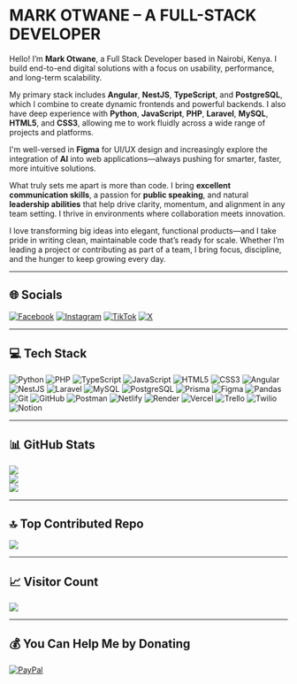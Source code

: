 # MARK OTWANE – A FULL-STACK DEVELOPER

Hello! I’m **Mark Otwane**, a Full Stack Developer based in Nairobi, Kenya. I build end-to-end digital solutions with a focus on usability, performance, and long-term scalability.

My primary stack includes **Angular**, **NestJS**, **TypeScript**, and **PostgreSQL**, which I combine to create dynamic frontends and powerful backends. I also have deep experience with **Python**, **JavaScript**, **PHP**, **Laravel**, **MySQL**, **HTML5**, and **CSS3**, allowing me to work fluidly across a wide range of projects and platforms.

I'm well-versed in **Figma** for UI/UX design and increasingly explore the integration of **AI** into web applications—always pushing for smarter, faster, more intuitive solutions.

What truly sets me apart is more than code. I bring **excellent communication skills**, a passion for **public speaking**, and natural **leadership abilities** that help drive clarity, momentum, and alignment in any team setting. I thrive in environments where collaboration meets innovation.

I love transforming big ideas into elegant, functional products—and I take pride in writing clean, maintainable code that’s ready for scale. Whether I’m leading a project or contributing as part of a team, I bring focus, discipline, and the hunger to keep growing every day.

---

## 🌐 Socials

[![Facebook](https://img.shields.io/badge/Facebook-%231877F2.svg?logo=Facebook&logoColor=white)](https://facebook.com/markotwane)
[![Instagram](https://img.shields.io/badge/Instagram-%23E4405F.svg?logo=Instagram&logoColor=white)](https://instagram.com/otwanemark)
[![TikTok](https://img.shields.io/badge/TikTok-%23000000.svg?logo=TikTok&logoColor=white)](https://tiktok.com/@otwanemark254)
[![X](https://img.shields.io/badge/X-black.svg?logo=X&logoColor=white)](https://x.com/markotwane)

---

## 💻 Tech Stack

![Python](https://img.shields.io/badge/python-3670A0?style=for-the-badge&logo=python&logoColor=ffdd54)
![PHP](https://img.shields.io/badge/php-%23777BB4.svg?style=for-the-badge&logo=php&logoColor=white)
![TypeScript](https://img.shields.io/badge/typescript-%23007ACC.svg?style=for-the-badge&logo=typescript&logoColor=white)
![JavaScript](https://img.shields.io/badge/javascript-%23323330.svg?style=for-the-badge&logo=javascript&logoColor=%23F7DF1E)
![HTML5](https://img.shields.io/badge/html5-%23E34F26.svg?style=for-the-badge&logo=html5&logoColor=white)
![CSS3](https://img.shields.io/badge/css3-%231572B6.svg?style=for-the-badge&logo=css3&logoColor=white)
![Angular](https://img.shields.io/badge/angular-%23DD0031.svg?style=for-the-badge&logo=angular&logoColor=white)
![NestJS](https://img.shields.io/badge/nestjs-%23E0234E.svg?style=for-the-badge&logo=nestjs&logoColor=white)
![Laravel](https://img.shields.io/badge/laravel-%23FF2D20.svg?style=for-the-badge&logo=laravel&logoColor=white)
![MySQL](https://img.shields.io/badge/mysql-4479A1.svg?style=for-the-badge&logo=mysql&logoColor=white)
![PostgreSQL](https://img.shields.io/badge/postgres-%23316192.svg?style=for-the-badge&logo=postgresql&logoColor=white)
![Prisma](https://img.shields.io/badge/prisma-3982CE?style=for-the-badge&logo=prisma&logoColor=white)
![Figma](https://img.shields.io/badge/figma-%23F24E1E.svg?style=for-the-badge&logo=figma&logoColor=white)
![Pandas](https://img.shields.io/badge/pandas-%23150458.svg?style=for-the-badge&logo=pandas&logoColor=white)
![Git](https://img.shields.io/badge/git-%23F05033.svg?style=for-the-badge&logo=git&logoColor=white)
![GitHub](https://img.shields.io/badge/github-%23121011.svg?style=for-the-badge&logo=github&logoColor=white)
![Postman](https://img.shields.io/badge/Postman-FF6C37?style=for-the-badge&logo=postman&logoColor=white)
![Netlify](https://img.shields.io/badge/netlify-%23000000.svg?style=for-the-badge&logo=netlify&logoColor=white)
![Render](https://img.shields.io/badge/render-46E3B7?style=for-the-badge&logo=render&logoColor=white)
![Vercel](https://img.shields.io/badge/vercel-%23000000.svg?style=for-the-badge&logo=vercel&logoColor=white)
![Trello](https://img.shields.io/badge/trello-%23026AA7.svg?style=for-the-badge&logo=trello&logoColor=white)
![Twilio](https://img.shields.io/badge/twilio-F22F46?style=for-the-badge&logo=twilio&logoColor=white)
![Notion](https://img.shields.io/badge/notion-%23000000.svg?style=for-the-badge&logo=notion&logoColor=white)

---

## 📊 GitHub Stats

![](https://github-readme-stats.vercel.app/api?username=MarkOtwane&theme=dark&hide_border=false&include_all_commits=false&count_private=false)<br/>
![](https://nirzak-streak-stats.vercel.app/?user=MarkOtwane&theme=dark&hide_border=false)<br/>
![](https://github-readme-stats.vercel.app/api/top-langs/?username=MarkOtwane&theme=dark&hide_border=false&layout=compact)

---

## 🔝 Top Contributed Repo

![](https://github-contributor-stats.vercel.app/api?username=MarkOtwane&limit=5&theme=dark&combine_all_yearly_contributions=true)

---

## 📈 Visitor Count

[![](https://visitcount.itsvg.in/api?id=MarkOtwane&icon=0&color=0)](https://visitcount.itsvg.in)

---

## 💰 You Can Help Me by Donating

[![PayPal](https://img.shields.io/badge/PayPal-00457C?style=for-the-badge&logo=paypal&logoColor=white)](https://paypal.me/otwanemark254@gmail.com)

